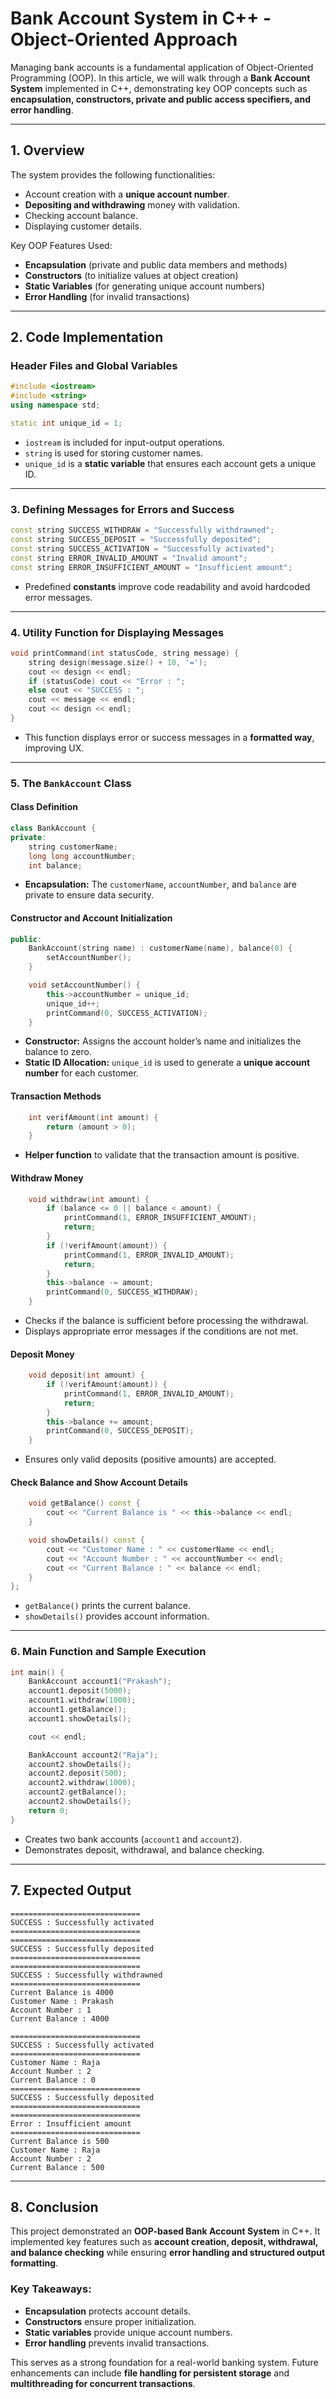 # Bank Account System in C++ - Object-Oriented Approach

Managing bank accounts is a fundamental application of Object-Oriented Programming (OOP). In this article, we will walk through a **Bank Account System** implemented in C++, demonstrating key OOP concepts such as **encapsulation, constructors, private and public access specifiers, and error handling**.

---

## **1. Overview**

The system provides the following functionalities:
- Account creation with a **unique account number**.
- **Depositing and withdrawing** money with validation.
- Checking account balance.
- Displaying customer details.

Key OOP Features Used:
- **Encapsulation** (private and public data members and methods)
- **Constructors** (to initialize values at object creation)
- **Static Variables** (for generating unique account numbers)
- **Error Handling** (for invalid transactions)

---

## **2. Code Implementation**

### **Header Files and Global Variables**
```cpp
#include <iostream>
#include <string>
using namespace std;

static int unique_id = 1;
```
- `iostream` is included for input-output operations.
- `string` is used for storing customer names.
- `unique_id` is a **static variable** that ensures each account gets a unique ID.

---

### **3. Defining Messages for Errors and Success**
```cpp
const string SUCCESS_WITHDRAW = "Successfully withdrawned";
const string SUCCESS_DEPOSIT = "Successfully deposited";
const string SUCCESS_ACTIVATION = "Successfully activated";
const string ERROR_INVALID_AMOUNT = "Invalid amount";
const string ERROR_INSUFFICIENT_AMOUNT = "Insufficient amount";
```
- Predefined **constants** improve code readability and avoid hardcoded error messages.

---

### **4. Utility Function for Displaying Messages**
```cpp
void printCommand(int statusCode, string message) {
    string design(message.size() + 10, '=');
    cout << design << endl;
    if (statusCode) cout << "Error : ";
    else cout << "SUCCESS : ";
    cout << message << endl;
    cout << design << endl;
}
```
- This function displays error or success messages in a **formatted way**, improving UX.

---

### **5. The `BankAccount` Class**

#### **Class Definition**
```cpp
class BankAccount {
private:
    string customerName;
    long long accountNumber;
    int balance;
```
- **Encapsulation:** The `customerName`, `accountNumber`, and `balance` are private to ensure data security.

#### **Constructor and Account Initialization**
```cpp
public:
    BankAccount(string name) : customerName(name), balance(0) {
        setAccountNumber();
    }

    void setAccountNumber() {
        this->accountNumber = unique_id;
        unique_id++;
        printCommand(0, SUCCESS_ACTIVATION);
    }
```
- **Constructor:** Assigns the account holder’s name and initializes the balance to zero.
- **Static ID Allocation:** `unique_id` is used to generate a **unique account number** for each customer.

#### **Transaction Methods**
```cpp
    int verifAmount(int amount) {
        return (amount > 0);
    }
```
- **Helper function** to validate that the transaction amount is positive.

#### **Withdraw Money**
```cpp
    void withdraw(int amount) {
        if (balance <= 0 || balance < amount) {
            printCommand(1, ERROR_INSUFFICIENT_AMOUNT);
            return;
        }
        if (!verifAmount(amount)) {
            printCommand(1, ERROR_INVALID_AMOUNT);
            return;
        }
        this->balance -= amount;
        printCommand(0, SUCCESS_WITHDRAW);
    }
```
- Checks if the balance is sufficient before processing the withdrawal.
- Displays appropriate error messages if the conditions are not met.

#### **Deposit Money**
```cpp
    void deposit(int amount) {
        if (!verifAmount(amount)) {
            printCommand(1, ERROR_INVALID_AMOUNT);
            return;
        }
        this->balance += amount;
        printCommand(0, SUCCESS_DEPOSIT);
    }
```
- Ensures only valid deposits (positive amounts) are accepted.

#### **Check Balance and Show Account Details**
```cpp
    void getBalance() const {
        cout << "Current Balance is " << this->balance << endl;
    }

    void showDetails() const {
        cout << "Customer Name : " << customerName << endl;
        cout << "Account Number : " << accountNumber << endl;
        cout << "Current Balance : " << balance << endl;
    }
};
```
- `getBalance()` prints the current balance.
- `showDetails()` provides account information.

---

### **6. Main Function and Sample Execution**
```cpp
int main() {
    BankAccount account1("Prakash");
    account1.deposit(5000);
    account1.withdraw(1000);
    account1.getBalance();
    account1.showDetails();

    cout << endl;

    BankAccount account2("Raja");
    account2.showDetails();
    account2.deposit(500);
    account2.withdraw(1000);
    account2.getBalance();
    account2.showDetails();
    return 0;
}
```
- Creates two bank accounts (`account1` and `account2`).
- Demonstrates deposit, withdrawal, and balance checking.

---

## **7. Expected Output**
```
=============================
SUCCESS : Successfully activated
=============================
=============================
SUCCESS : Successfully deposited
=============================
=============================
SUCCESS : Successfully withdrawned
=============================
Current Balance is 4000
Customer Name : Prakash
Account Number : 1
Current Balance : 4000

=============================
SUCCESS : Successfully activated
=============================
Customer Name : Raja
Account Number : 2
Current Balance : 0
=============================
SUCCESS : Successfully deposited
=============================
=============================
Error : Insufficient amount
=============================
Current Balance is 500
Customer Name : Raja
Account Number : 2
Current Balance : 500
```

---

## **8. Conclusion**

This project demonstrated an **OOP-based Bank Account System** in C++. It implemented key features such as **account creation, deposit, withdrawal, and balance checking** while ensuring **error handling and structured output formatting**.

### **Key Takeaways:**
- **Encapsulation** protects account details.
- **Constructors** ensure proper initialization.
- **Static variables** provide unique account numbers.
- **Error handling** prevents invalid transactions.

This serves as a strong foundation for a real-world banking system. Future enhancements can include **file handling for persistent storage** and **multithreading for concurrent transactions**.
